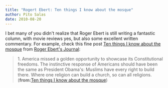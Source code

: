 ```yaml
---
title: "Rogert Ebert: Ten things I know about the mosque"
author: Pito Salas
date: 2010-08-20
---
```




I bet many of you didn't realize that Roger Ebert is still writing a fantastic
column, with movie reviews yes, but also some excellent written commentary.
For example, check this fine post [Ten things I know about the
mosque](<http://blogs.suntimes.com/ebert/2010/08/ten_things_i_know_about_the_mo.html>)
from [Roger Ebert's Journal](<http://blogs.suntimes.com/ebert/atom.xml>):

> 1\. America missed a golden opportunity to showcase its Constitutional
> freedoms. The instinctive response of Americans should have been the same as
> President Obama's: Muslims have every right to build there. Where one
> religion can build a church, so can all religions. (**from:**[Ten things I
> know about the
> mosque](<http://blogs.suntimes.com/ebert/2010/08/ten_things_i_know_about_the_mo.html>))


